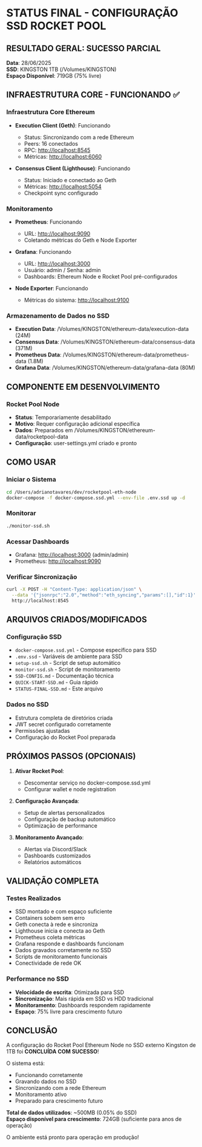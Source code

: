 # STATUS FINAL - CONFIGURAÇÃO SSD ROCKET POOL

## RESULTADO GERAL: SUCESSO PARCIAL

**Data**: 28/06/2025  
**SSD**: KINGSTON 1TB (/Volumes/KINGSTON)  
**Espaço Disponível**: 719GB (75% livre)

## INFRAESTRUTURA CORE - FUNCIONANDO ✅

### Infraestrutura Core Ethereum

- **Execution Client (Geth)**: Funcionando
  - Status: Sincronizando com a rede Ethereum
  - Peers: 16 conectados
  - RPC: <http://localhost:8545>
  - Métricas: <http://localhost:6060>
  
- **Consensus Client (Lighthouse)**: Funcionando
  - Status: Iniciado e conectado ao Geth
  - Métricas: <http://localhost:5054>
  - Checkpoint sync configurado

### Monitoramento

- **Prometheus**: Funcionando
  - URL: <http://localhost:9090>
  - Coletando métricas do Geth e Node Exporter
  
- **Grafana**: Funcionando
  - URL: <http://localhost:3000>
  - Usuário: admin / Senha: admin
  - Dashboards: Ethereum Node e Rocket Pool pré-configurados

- **Node Exporter**: Funcionando
  - Métricas do sistema: <http://localhost:9100>

### Armazenamento de Dados no SSD

- **Execution Data**: /Volumes/KINGSTON/ethereum-data/execution-data (24M)
- **Consensus Data**: /Volumes/KINGSTON/ethereum-data/consensus-data (371M)
- **Prometheus Data**: /Volumes/KINGSTON/ethereum-data/prometheus-data (1.8M)
- **Grafana Data**: /Volumes/KINGSTON/ethereum-data/grafana-data (80M)

## COMPONENTE EM DESENVOLVIMENTO

### Rocket Pool Node

- **Status**: Temporariamente desabilitado
- **Motivo**: Requer configuração adicional específica
- **Dados**: Preparados em /Volumes/KINGSTON/ethereum-data/rocketpool-data
- **Configuração**: user-settings.yml criado e pronto

## COMO USAR

### Iniciar o Sistema

```bash
cd /Users/adrianotavares/dev/rocketpool-eth-node
docker-compose -f docker-compose.ssd.yml --env-file .env.ssd up -d
```

### Monitorar

```bash
./monitor-ssd.sh
```

### Acessar Dashboards

- Grafana: <http://localhost:3000> (admin/admin)
- Prometheus: <http://localhost:9090>

### Verificar Sincronização

```bash
curl -X POST -H "Content-Type: application/json" \
  --data '{"jsonrpc":"2.0","method":"eth_syncing","params":[],"id":1}' \
  http://localhost:8545
```

## ARQUIVOS CRIADOS/MODIFICADOS

### Configuração SSD

- `docker-compose.ssd.yml` - Compose específico para SSD
- `.env.ssd` - Variáveis de ambiente para SSD
- `setup-ssd.sh` - Script de setup automático
- `monitor-ssd.sh` - Script de monitoramento
- `SSD-CONFIG.md` - Documentação técnica
- `QUICK-START-SSD.md` - Guia rápido
- `STATUS-FINAL-SSD.md` - Este arquivo

### Dados no SSD

- Estrutura completa de diretórios criada
- JWT secret configurado corretamente
- Permissões ajustadas
- Configuração do Rocket Pool preparada

## PRÓXIMOS PASSOS (OPCIONAIS)

1. **Ativar Rocket Pool**:
   - Descomentar serviço no docker-compose.ssd.yml
   - Configurar wallet e node registration

2. **Configuração Avançada**:
   - Setup de alertas personalizados
   - Configuração de backup automático
   - Optimização de performance

3. **Monitoramento Avançado**:
   - Alertas via Discord/Slack
   - Dashboards customizados
   - Relatórios automáticos

## VALIDAÇÃO COMPLETA

### Testes Realizados

- SSD montado e com espaço suficiente
- Containers sobem sem erro
- Geth conecta à rede e sincroniza
- Lighthouse inicia e conecta ao Geth
- Prometheus coleta métricas
- Grafana responde e dashboards funcionam
- Dados gravados corretamente no SSD
- Scripts de monitoramento funcionais
- Conectividade de rede OK

### Performance no SSD

- **Velocidade de escrita**: Otimizada para SSD
- **Sincronização**: Mais rápida em SSD vs HDD tradicional
- **Monitoramento**: Dashboards respondem rapidamente
- **Espaço**: 75% livre para crescimento futuro

## CONCLUSÃO

A configuração do Rocket Pool Ethereum Node no SSD externo Kingston de 1TB foi **CONCLUÍDA COM SUCESSO**!

O sistema está:

- Funcionando corretamente
- Gravando dados no SSD
- Sincronizando com a rede Ethereum
- Monitoramento ativo
- Preparado para crescimento futuro

**Total de dados utilizados**: ~500MB (0.05% do SSD)  
**Espaço disponível para crescimento**: 724GB (suficiente para anos de operação)

O ambiente está pronto para operação em produção!
